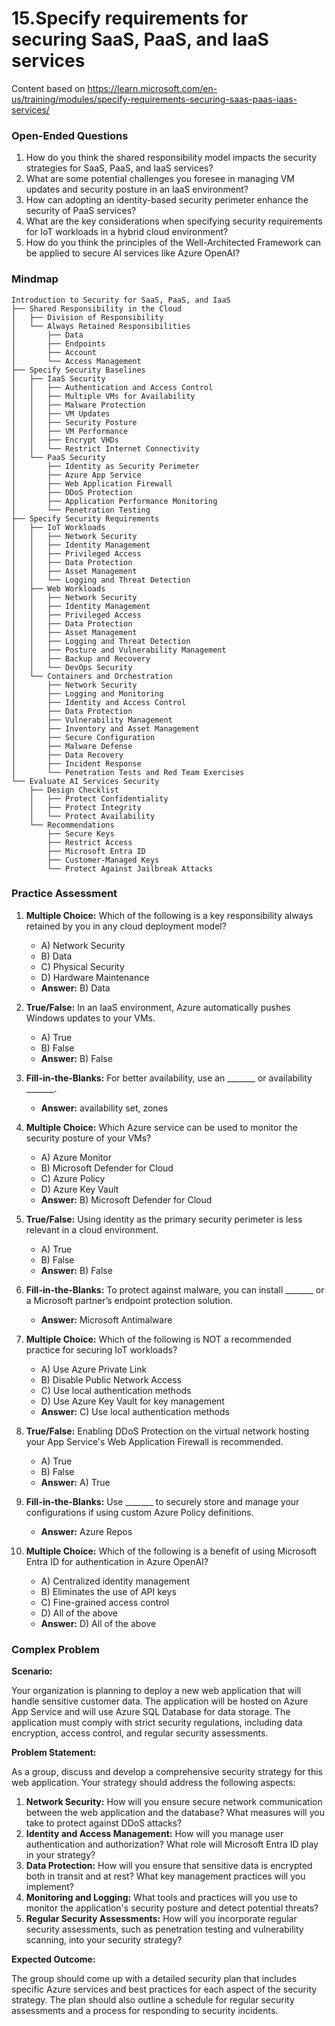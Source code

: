 # 15.Specify requirements for securing SaaS, PaaS, and IaaS services

Content based on https://learn.microsoft.com/en-us/training/modules/specify-requirements-securing-saas-paas-iaas-services/

### Open-Ended Questions

1. How do you think the shared responsibility model impacts the security strategies for SaaS, PaaS, and IaaS services?
2. What are some potential challenges you foresee in managing VM updates and security posture in an IaaS environment?
3. How can adopting an identity-based security perimeter enhance the security of PaaS services?
4. What are the key considerations when specifying security requirements for IoT workloads in a hybrid cloud environment?
5. How do you think the principles of the Well-Architected Framework can be applied to secure AI services like Azure OpenAI?

### Mindmap

```
Introduction to Security for SaaS, PaaS, and IaaS
├── Shared Responsibility in the Cloud
│   ├── Division of Responsibility
│   └── Always Retained Responsibilities
│       ├── Data
│       ├── Endpoints
│       ├── Account
│       └── Access Management
├── Specify Security Baselines
│   ├── IaaS Security
│   │   ├── Authentication and Access Control
│   │   ├── Multiple VMs for Availability
│   │   ├── Malware Protection
│   │   ├── VM Updates
│   │   ├── Security Posture
│   │   ├── VM Performance
│   │   ├── Encrypt VHDs
│   │   └── Restrict Internet Connectivity
│   └── PaaS Security
│       ├── Identity as Security Perimeter
│       ├── Azure App Service
│       ├── Web Application Firewall
│       ├── DDoS Protection
│       ├── Application Performance Monitoring
│       └── Penetration Testing
├── Specify Security Requirements
│   ├── IoT Workloads
│   │   ├── Network Security
│   │   ├── Identity Management
│   │   ├── Privileged Access
│   │   ├── Data Protection
│   │   ├── Asset Management
│   │   └── Logging and Threat Detection
│   ├── Web Workloads
│   │   ├── Network Security
│   │   ├── Identity Management
│   │   ├── Privileged Access
│   │   ├── Data Protection
│   │   ├── Asset Management
│   │   ├── Logging and Threat Detection
│   │   ├── Posture and Vulnerability Management
│   │   ├── Backup and Recovery
│   │   └── DevOps Security
│   └── Containers and Orchestration
│       ├── Network Security
│       ├── Logging and Monitoring
│       ├── Identity and Access Control
│       ├── Data Protection
│       ├── Vulnerability Management
│       ├── Inventory and Asset Management
│       ├── Secure Configuration
│       ├── Malware Defense
│       ├── Data Recovery
│       ├── Incident Response
│       └── Penetration Tests and Red Team Exercises
└── Evaluate AI Services Security
    ├── Design Checklist
    │   ├── Protect Confidentiality
    │   ├── Protect Integrity
    │   └── Protect Availability
    └── Recommendations
        ├── Secure Keys
        ├── Restrict Access
        ├── Microsoft Entra ID
        ├── Customer-Managed Keys
        └── Protect Against Jailbreak Attacks
```

### Practice Assessment

1. **Multiple Choice:** Which of the following is a key responsibility always retained by you in any cloud deployment model?
   - A) Network Security
   - B) Data
   - C) Physical Security
   - D) Hardware Maintenance
   - **Answer:** B) Data

2. **True/False:** In an IaaS environment, Azure automatically pushes Windows updates to your VMs.
   - A) True
   - B) False
   - **Answer:** B) False

3. **Fill-in-the-Blanks:** For better availability, use an _______ or availability _______.
   - **Answer:** availability set, zones

4. **Multiple Choice:** Which Azure service can be used to monitor the security posture of your VMs?
   - A) Azure Monitor
   - B) Microsoft Defender for Cloud
   - C) Azure Policy
   - D) Azure Key Vault
   - **Answer:** B) Microsoft Defender for Cloud

5. **True/False:** Using identity as the primary security perimeter is less relevant in a cloud environment.
   - A) True
   - B) False
   - **Answer:** B) False

6. **Fill-in-the-Blanks:** To protect against malware, you can install _______ or a Microsoft partner’s endpoint protection solution.
   - **Answer:** Microsoft Antimalware

7. **Multiple Choice:** Which of the following is NOT a recommended practice for securing IoT workloads?
   - A) Use Azure Private Link
   - B) Disable Public Network Access
   - C) Use local authentication methods
   - D) Use Azure Key Vault for key management
   - **Answer:** C) Use local authentication methods

8. **True/False:** Enabling DDoS Protection on the virtual network hosting your App Service's Web Application Firewall is recommended.
   - A) True
   - B) False
   - **Answer:** A) True

9. **Fill-in-the-Blanks:** Use _______ to securely store and manage your configurations if using custom Azure Policy definitions.
   - **Answer:** Azure Repos

10. **Multiple Choice:** Which of the following is a benefit of using Microsoft Entra ID for authentication in Azure OpenAI?
    - A) Centralized identity management
    - B) Eliminates the use of API keys
    - C) Fine-grained access control
    - D) All of the above
    - **Answer:** D) All of the above

### Complex Problem

**Scenario:**

Your organization is planning to deploy a new web application that will handle sensitive customer data. The application will be hosted on Azure App Service and will use Azure SQL Database for data storage. The application must comply with strict security regulations, including data encryption, access control, and regular security assessments.

**Problem Statement:**

As a group, discuss and develop a comprehensive security strategy for this web application. Your strategy should address the following aspects:

1. **Network Security:** How will you ensure secure network communication between the web application and the database? What measures will you take to protect against DDoS attacks?
2. **Identity and Access Management:** How will you manage user authentication and authorization? What role will Microsoft Entra ID play in your strategy?
3. **Data Protection:** How will you ensure that sensitive data is encrypted both in transit and at rest? What key management practices will you implement?
4. **Monitoring and Logging:** What tools and practices will you use to monitor the application's security posture and detect potential threats?
5. **Regular Security Assessments:** How will you incorporate regular security assessments, such as penetration testing and vulnerability scanning, into your security strategy?

**Expected Outcome:**

The group should come up with a detailed security plan that includes specific Azure services and best practices for each aspect of the security strategy. The plan should also outline a schedule for regular security assessments and a process for responding to security incidents.